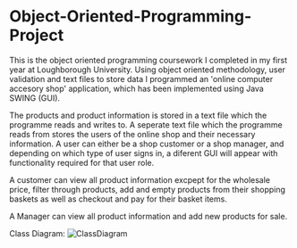 # Object-Oriented-Programming-Project
This is the object oriented programming coursework I completed in my first year at Loughborough University.
Using object oriented methodology, user validation and text files to store data I programmed an 'online computer accesory shop' application,
which has been implemented using Java SWING (GUI).

The products and product information is stored in a text file which the programme reads and writes to.
A seperate text file  which the programme reads from stores the users of the online shop and their necessary information. A user can either be a shop 
customer or a shop manager, and depending on which type of user signs in, a diferent GUI will appear with functionality required for that user role.

A customer can view all product information excpept for the wholesale price, filter through products, add and empty products from their shopping baskets 
as well as checkout and pay for their basket items.

A Manager can view all product information and add new products for sale.

Class Diagram:
![ClassDiagram](https://user-images.githubusercontent.com/100519381/185936435-296742d1-dfee-4015-a438-c2fa75aa5710.jpg)
